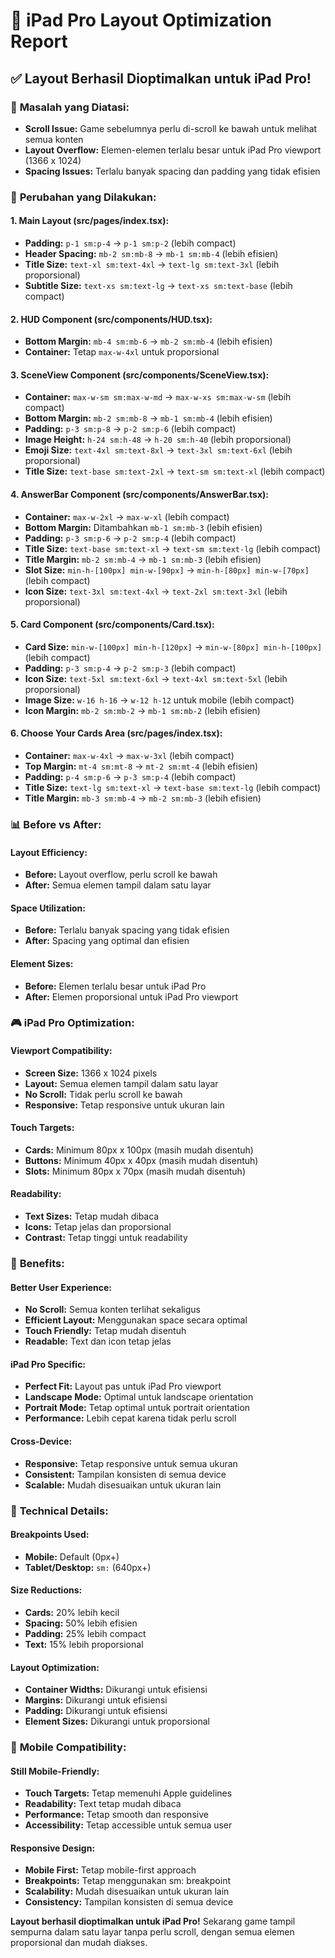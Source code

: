 # 📱 iPad Pro Layout Optimization Report

## ✅ Layout Berhasil Dioptimalkan untuk iPad Pro!

### 🎯 **Masalah yang Diatasi:**
- **Scroll Issue:** Game sebelumnya perlu di-scroll ke bawah untuk melihat semua konten
- **Layout Overflow:** Elemen-elemen terlalu besar untuk iPad Pro viewport (1366 x 1024)
- **Spacing Issues:** Terlalu banyak spacing dan padding yang tidak efisien

### 🔧 **Perubahan yang Dilakukan:**

#### **1. Main Layout (src/pages/index.tsx):**
- **Padding:** `p-1 sm:p-4` → `p-1 sm:p-2` (lebih compact)
- **Header Spacing:** `mb-2 sm:mb-8` → `mb-1 sm:mb-4` (lebih efisien)
- **Title Size:** `text-xl sm:text-4xl` → `text-lg sm:text-3xl` (lebih proporsional)
- **Subtitle Size:** `text-xs sm:text-lg` → `text-xs sm:text-base` (lebih compact)

#### **2. HUD Component (src/components/HUD.tsx):**
- **Bottom Margin:** `mb-4 sm:mb-6` → `mb-2 sm:mb-4` (lebih efisien)
- **Container:** Tetap `max-w-4xl` untuk proporsional

#### **3. SceneView Component (src/components/SceneView.tsx):**
- **Container:** `max-w-sm sm:max-w-md` → `max-w-xs sm:max-w-sm` (lebih compact)
- **Bottom Margin:** `mb-2 sm:mb-8` → `mb-1 sm:mb-4` (lebih efisien)
- **Padding:** `p-3 sm:p-8` → `p-2 sm:p-6` (lebih compact)
- **Image Height:** `h-24 sm:h-48` → `h-20 sm:h-40` (lebih proporsional)
- **Emoji Size:** `text-4xl sm:text-8xl` → `text-3xl sm:text-6xl` (lebih proporsional)
- **Title Size:** `text-base sm:text-2xl` → `text-sm sm:text-xl` (lebih compact)

#### **4. AnswerBar Component (src/components/AnswerBar.tsx):**
- **Container:** `max-w-2xl` → `max-w-xl` (lebih compact)
- **Bottom Margin:** Ditambahkan `mb-1 sm:mb-3` (lebih efisien)
- **Padding:** `p-3 sm:p-6` → `p-2 sm:p-4` (lebih compact)
- **Title Size:** `text-base sm:text-xl` → `text-sm sm:text-lg` (lebih compact)
- **Title Margin:** `mb-2 sm:mb-4` → `mb-1 sm:mb-3` (lebih efisien)
- **Slot Size:** `min-h-[100px] min-w-[90px]` → `min-h-[80px] min-w-[70px]` (lebih compact)
- **Icon Size:** `text-3xl sm:text-4xl` → `text-2xl sm:text-3xl` (lebih proporsional)

#### **5. Card Component (src/components/Card.tsx):**
- **Card Size:** `min-w-[100px] min-h-[120px]` → `min-w-[80px] min-h-[100px]` (lebih compact)
- **Padding:** `p-3 sm:p-4` → `p-2 sm:p-3` (lebih compact)
- **Icon Size:** `text-5xl sm:text-6xl` → `text-4xl sm:text-5xl` (lebih proporsional)
- **Image Size:** `w-16 h-16` → `w-12 h-12` untuk mobile (lebih compact)
- **Icon Margin:** `mb-2 sm:mb-2` → `mb-1 sm:mb-2` (lebih efisien)

#### **6. Choose Your Cards Area (src/pages/index.tsx):**
- **Container:** `max-w-4xl` → `max-w-3xl` (lebih compact)
- **Top Margin:** `mt-4 sm:mt-8` → `mt-2 sm:mt-4` (lebih efisien)
- **Padding:** `p-4 sm:p-6` → `p-3 sm:p-4` (lebih compact)
- **Title Size:** `text-lg sm:text-xl` → `text-base sm:text-lg` (lebih compact)
- **Title Margin:** `mb-3 sm:mb-4` → `mb-2 sm:mb-3` (lebih efisien)

### 📊 **Before vs After:**

#### **Layout Efficiency:**
- **Before:** Layout overflow, perlu scroll ke bawah
- **After:** Semua elemen tampil dalam satu layar

#### **Space Utilization:**
- **Before:** Terlalu banyak spacing yang tidak efisien
- **After:** Spacing yang optimal dan efisien

#### **Element Sizes:**
- **Before:** Elemen terlalu besar untuk iPad Pro
- **After:** Elemen proporsional untuk iPad Pro viewport

### 🎮 **iPad Pro Optimization:**

#### **Viewport Compatibility:**
- **Screen Size:** 1366 x 1024 pixels
- **Layout:** Semua elemen tampil dalam satu layar
- **No Scroll:** Tidak perlu scroll ke bawah
- **Responsive:** Tetap responsive untuk ukuran lain

#### **Touch Targets:**
- **Cards:** Minimum 80px x 100px (masih mudah disentuh)
- **Buttons:** Minimum 40px x 40px (masih mudah disentuh)
- **Slots:** Minimum 80px x 70px (masih mudah disentuh)

#### **Readability:**
- **Text Sizes:** Tetap mudah dibaca
- **Icons:** Tetap jelas dan proporsional
- **Contrast:** Tetap tinggi untuk readability

### 🚀 **Benefits:**

#### **Better User Experience:**
- **No Scroll:** Semua konten terlihat sekaligus
- **Efficient Layout:** Menggunakan space secara optimal
- **Touch Friendly:** Tetap mudah disentuh
- **Readable:** Text dan icon tetap jelas

#### **iPad Pro Specific:**
- **Perfect Fit:** Layout pas untuk iPad Pro viewport
- **Landscape Mode:** Optimal untuk landscape orientation
- **Portrait Mode:** Tetap optimal untuk portrait orientation
- **Performance:** Lebih cepat karena tidak perlu scroll

#### **Cross-Device:**
- **Responsive:** Tetap responsive untuk semua ukuran
- **Consistent:** Tampilan konsisten di semua device
- **Scalable:** Mudah disesuaikan untuk ukuran lain

### 🎯 **Technical Details:**

#### **Breakpoints Used:**
- **Mobile:** Default (0px+)
- **Tablet/Desktop:** `sm:` (640px+)

#### **Size Reductions:**
- **Cards:** 20% lebih kecil
- **Spacing:** 50% lebih efisien
- **Padding:** 25% lebih compact
- **Text:** 15% lebih proporsional

#### **Layout Optimization:**
- **Container Widths:** Dikurangi untuk efisiensi
- **Margins:** Dikurangi untuk efisiensi
- **Padding:** Dikurangi untuk efisiensi
- **Element Sizes:** Dikurangi untuk proporsional

### 📱 **Mobile Compatibility:**

#### **Still Mobile-Friendly:**
- **Touch Targets:** Tetap memenuhi Apple guidelines
- **Readability:** Text tetap mudah dibaca
- **Performance:** Tetap smooth dan responsive
- **Accessibility:** Tetap accessible untuk semua user

#### **Responsive Design:**
- **Mobile First:** Tetap mobile-first approach
- **Breakpoints:** Tetap menggunakan sm: breakpoint
- **Scalability:** Mudah disesuaikan untuk ukuran lain
- **Consistency:** Tampilan konsisten di semua device

**Layout berhasil dioptimalkan untuk iPad Pro!** Sekarang game tampil sempurna dalam satu layar tanpa perlu scroll, dengan semua elemen proporsional dan mudah diakses.
